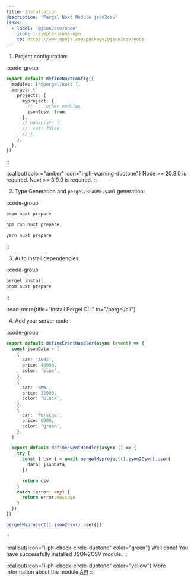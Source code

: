 ```yaml
---
title: Installation
description: 'Pergel Nuxt Module json2csv'
links:
  - label: '@json2csv/node'
    icon: i-simple-icons-npm
    to: https://www.npmjs.com/package/@json2csv/node
---
```


1. Project configuration:

::code-group
```ts [nuxt.config.ts]
export default defineNuxtConfig({
  modules: ['@pergel/nuxt'],
  pergel: {
    projects: {
      myproject: {
        // ... other modules
        json2csv: true,
      },
      // bookList: {
      //  ses: false
      // },
    },
  },
})
```
::

::callout{color="amber" icon="i-ph-warning-duotone"}
Node >= 20.8.0 is required.
Nuxt >= 3.9.0 is required.
::

2. Type Generation and `pergel/README.yaml` generation:

::code-group
```sh [pnpm]
pnpm nuxt prepare
```
```sh [npm]
npm run nuxt prepare
```
```sh [yarn]
yarn nuxt prepare
```
::

3. Auto install dependencies:

::code-group
```sh [terminal]
pergel install
pnpm nuxt prepare
```
::

:read-more{title="Install Pergel CLI" to="/pergel/cli"}

4. Add your server code

::code-group
```ts [server/api/sendemail.ts]
export default defineEventHandler(async (event) => {
  const jsonData = [
    {
      car: 'Audi',
      price: 40000,
      color: 'blue',
    },
    {
      car: 'BMW',
      price: 35000,
      color: 'black',
    },
    {
      car: 'Porsche',
      price: 6000,
      color: 'green',
    },
  ]

  export default defineEventHandler(async () => {
    try {
      const { csv } = await pergelMyproject().json2Csv().use({
        data: jsonData,
      })

      return csv
    }
    catch (error: any) {
      return error.message
    }
  })
})
```

```ts [composables]
pergelMyproject().json2csv().use({})
```

::

::callout{icon="i-ph-check-circle-duotone" color="green"}
Well done! You have successfully installed JSON2CSV module.
::

::callout{icon="i-ph-check-circle-duotone" color="yellow"}
 More information about the module [API](./2.api.md)
::

